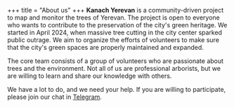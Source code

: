 +++
title = "About us"
+++
**Kanach Yerevan** is a community-driven project to map and monitor the trees of Yerevan.
The project is open to everyone who wants to contribute to the preservation of the city's green heritage.
We started in April 2024, when massive tree cutting in the city center sparked public outrage.
We aim to organize the efforts of volunteers to make sure that the city's green spaces are properly maintained and expanded.

The core team consists of a group of volunteers who are passionate about trees and the environment.
Not all of us are professional arborists, but we are willing to learn and share our knowledge with others.

We have a lot to do, and we need your help.
If you are willing to participate, please join our chat in [Telegram](https://t.me/make_yerevan_green_again).
